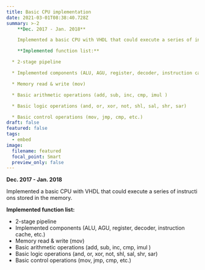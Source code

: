```yaml
---
title: Basic CPU implementation
date: 2021-03-01T08:38:40.728Z
summary: >-2
    **Dec. 2017 - Jan. 2018**

    Implemented a basic CPU with VHDL that could execute a series of instructions stored in the memory.

    **Implemented function list:**

  * 2-stage pipeline

  * Implemented components (ALU, AGU, register, decoder, instruction cache, etc.)

  * Memory read & write (mov)

  * Basic arithmetic operations (add, sub, inc, cmp, imul )

  * Basic logic operations (and, or, xor, not, shl, sal, shr, sar)

  * Basic control operations (mov, jmp, cmp, etc.)
draft: false
featured: false
tags:
  - embed
image:
  filename: featured
  focal_point: Smart
  preview_only: false
---
```

  **Dec. 2017 - Jan. 2018**

  Implemented a basic CPU with VHDL that could execute a series of instructions stored in the memory.

  **Implemented function list:**

* 2-stage pipeline
* Implemented components (ALU, AGU, register, decoder, instruction cache, etc.)
* Memory read & write (mov)
* Basic arithmetic operations (add, sub, inc, cmp, imul )
* Basic logic operations (and, or, xor, not, shl, sal, shr, sar)
* Basic control operations (mov, jmp, cmp, etc.)
